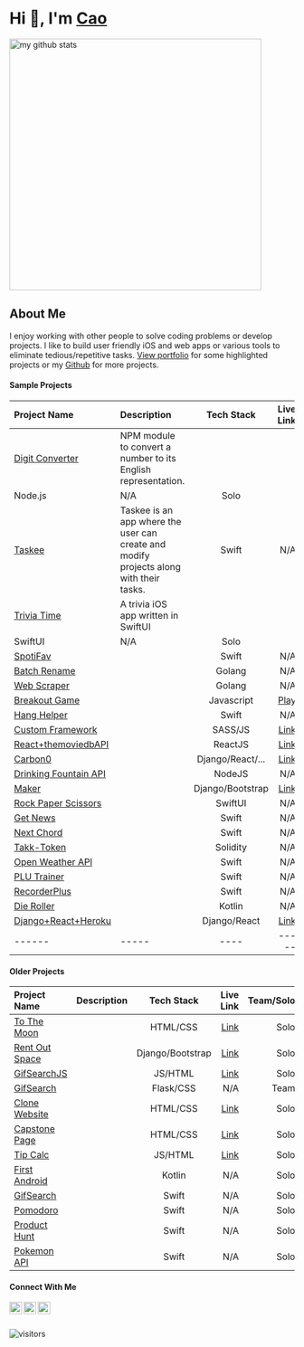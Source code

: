 # Hi 👋, I'm [Cao](https://www.makeschool.com/portfolio/cao-mai)
<p align="left">
<img src="https://github-readme-stats.vercel.app/api?username=caocmai&show_icons=true&title_color=fff&icon_color=ffbb00&text_color=9f9f9f&bg_color=151515" alt="my github stats" width="445"/>
</p>

## About Me
I enjoy working with other people to solve coding problems or develop projects. I like to build user friendly iOS and web apps or various tools to eliminate tedious/repetitive tasks. [View portfolio](https://www.makeschool.com/portfolio/cao-mai) for some highlighted projects or my [Github](https://github.com/caocmai) for more projects.


#### Sample Projects

| Project Name                                              | Description          | Tech Stack        | Live Link         | Team/Solo |  
| :---                                                      |:---     | :---:             | ---:              | ---:          | 
| [Digit Converter](https://github.com/caocmai/Digit-Converter)| NPM module to convert a number to its English representation. 
| Node.js             | N/A          | Solo | 
| [Taskee](https://github.com/caocmai/taskee-app)             | Taskee is an app where the user can create and modify projects along with their tasks. | Swift             | N/A          | Solo |
| [Trivia Time](https://github.com/caocmai/TriviaTime)           | A trivia iOS app written in SwiftUI
 | SwiftUI             | N/A          | Solo |
| [SpotiFav](https://github.com/caocmai/spotiFav)             |  | Swift             | N/A          | Solo | 
| [Batch Rename](https://github.com/caocmai/Batch-Rename)     |   | Golang                | N/A          | Solo | 
| [Web Scraper](https://github.com/caocmai/Web-Scraper)       |  | Golang                  | N/A         | Solo  |
| [Breakout Game](https://github.com/caocmai/breakout-game)   |  | Javascript        | [Play](https://caomai.live/breakout-game/)        |Solo |
| [Hang Helper](https://github.com/caocmai/HangHelper)        | | Swift                  | N/A         | Solo  |
| [Custom Framework](https://github.com/caocmai/custom-css-framework)             |  | SASS/JS             | [Link](https://caomai.live/custom-css-framework/)         | Solo |
| [React+themoviedbAPI](https://github.com/caocmai/react-themoviedb)  | | ReactJS         | [Link](https://caocmai.github.io/react-themoviedb) | Solo |
| [Carbon0](https://github.com/Carbon0-Games/carbon0-web-app) |  | Django/React/...  | [Link](https://carbon0.herokuapp.com/) | Team |
| [Drinking Fountain API](https://github.com/caocmai/drinking-fountains-api) |  | NodeJS | N/A | Solo |
| [Maker](https://github.com/caocmai/maker) |  | Django/Bootstrap | [Link](https://maker-s-a.herokuapp.com/) | Team |
| [Rock Paper Scissors](https://github.com/caocmai/RockPaperScissorsGame) |  | SwiftUI | N/A | Solo |
| [Get News](https://github.com/caocmai/get-news-app) |  | Swift | N/A | Solo |
| [Next Chord](https://github.com/caocmai/next-chord) |  | Swift | N/A | Solo |
| [Takk-Token](https://github.com/ellojess/Takk-Token) | | Solidity | N/A | Team |
| [Open Weather API](https://github.com/caocmai/open-weather-api) |   | Swift | N/A | Solo
| [PLU Trainer](https://github.com/MondaleFelix/PLUTrainer) |  | Swift | N/A | Team |
| [RecorderPlus](https://github.com/caocmai/Recorder-Plus) |  | Swift | N/A | Solo |
| [Die Roller](https://github.com/caocmai/die-roller) |  | Kotlin | N/A | Solo |
| [Django+React+Heroku](https://github.com/caocmai/django-react-heroku) |  | Django/React | [Link](https://cm-react-test6.herokuapp.com/) | Solo | 
| ------ | ----- | ---- | ----- | ----- |

#### Older Projects

| Project Name                                              | Description          | Tech Stack        | Live Link         | Team/Solo |  
| :---                                                      |:---     | :---:             | ---:              | ---:          | 
| [To The Moon](https://github.com/caocmai/to-the-moon) | | HTML/CSS | [Link](https://caocmai.github.io/to-the-moon/) | Solo |
| [Rent Out Space](https://github.com/caocmai/renting-out-space-v2) | | Django/Bootstrap | [Link](https://renting-out-space-new.herokuapp.com/) | Solo |
| [GifSearchJS](https://github.com/caocmai/gif-search) | | JS/HTML | [Link](https://caocmai.github.io/gif-search/) | Solo |
| [GifSearch](https://github.com/NinjaAung/gifSearch) | | Flask/CSS | N/A | Team | 
| [Clone Website](https://github.com/caocmai/Clone-URL) | | HTML/CSS  | [Link](https://caocmai.github.io/Clone-URL/) | Solo |
| [Capstone Page](https://github.com/caocmai/Capstone) | | HTML/CSS | [Link](https://caocmai.github.io/Capstone/) | Solo |
| [Tip Calc](https://github.com/caocmai/tip-calc-v2) | | JS/HTML | [Link](https://caocmai.github.io/tip-calc-v2/) | Solo | 
| [First Android](https://github.com/caocmai/my-first-android-app) | | Kotlin | N/A | Solo | 
| [GifSearch](https://github.com/caocmai/giphy-search-ios) | | Swift | N/A | Solo |
| [Pomodoro](https://github.com/caocmai/mob1-3-pomodoro) | | Swift | N/A | Solo |
| [Product Hunt](https://github.com/caocmai/product-hunt) | | Swift | N/A | Solo |
| [Pokemon API](https://github.com/caocmai/mob1.3-fetching-from-api) | | Swift | N/A | Solo |


#### Connect With Me

[<img align="left" alt="caocmai | LinkedIn" width="22px" src="https://cdn.jsdelivr.net/npm/simple-icons@v3/icons/linkedin.svg" />][linkedin]
[<img align="left" alt="caocmai | Medium" width="22px" src="https://cdn.jsdelivr.net/npm/simple-icons@3.12.0/icons/medium.svg" />][medium]
[<img align="left" alt="caocmai | Medium" width="22px" src="https://cdn.jsdelivr.net/npm/simple-icons@3.12.0/icons/github.svg" />][github]

<br/>
<br/>

![visitors](https://visitor-badge.glitch.me/badge?page_id=caocmai.caocmai)


[linkedin]: https://www.linkedin.com/in/caocmai/
[medium]: https://cao-mai.medium.com/
[github]: https://github.com/caocmai/



